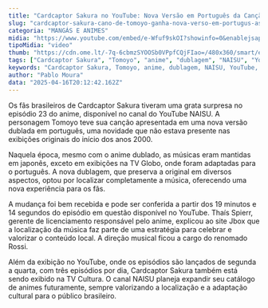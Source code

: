 ```yaml
---
title: "Cardcaptor Sakura no YouTube: Nova Versão em Português da Canção de Tomoyo"
slug: "cardcaptor-sakura-cano-de-tomoyo-ganha-nova-verso-em-portugus-assista"
categoria: "MANGÁS E ANIMES"
midia: "https://www.youtube.com/embed/e-Wfuf9skOI?showinfo=0&enablejsapi=1"
tipoMidia: "video"
thumb: "https://cdn.ome.lt/-7q-6cbmzSYOOSb0VPpfCQjFIao=/480x360/smart/extras/conteudos/Captura_de_tela_2025-04-16_162429.png"
tags: ["Cardcaptor Sakura", "Tomoyo", "anime", "dublagem", "NAISU", "YouTube", "música em português", "TV Cultura"]
keywords: "Cardcaptor Sakura, Tomoyo, anime, dublagem, NAISU, YouTube, música em português, TV Cultura"
author: "Pablo Moura"
data: "2025-04-16T20:12:42.162Z"
---
```


Os fãs brasileiros de Cardcaptor Sakura tiveram uma grata surpresa no episódio 23 do anime, disponível no canal do YouTube NAISU. A personagem Tomoyo teve sua canção apresentada em uma nova versão dublada em português, uma novidade que não estava presente nas exibições originais do início dos anos 2000.

Naquela época, mesmo com o anime dublado, as músicas eram mantidas em japonês, exceto em exibições na TV Globo, onde foram adaptadas para o português. A nova dublagem, que preserva a original em diversos aspectos, optou por localizar completamente a música, oferecendo uma nova experiência para os fãs.

A mudança foi bem recebida e pode ser conferida a partir dos 19 minutos e 14 segundos do episódio em questão disponível no YouTube. Thaís Spierr, gerente de licenciamento responsável pelo anime, explicou ao site Jbox que a localização da música faz parte de uma estratégia para celebrar e valorizar o conteúdo local. A direção musical ficou a cargo do renomado Rossi.

Além da exibição no YouTube, onde os episódios são lançados de segunda a quarta, com três episódios por dia, Cardcaptor Sakura também está sendo exibido na TV Cultura. O canal NAISU planeja expandir seu catálogo de animes futuramente, sempre valorizando a localização e a adaptação cultural para o público brasileiro.